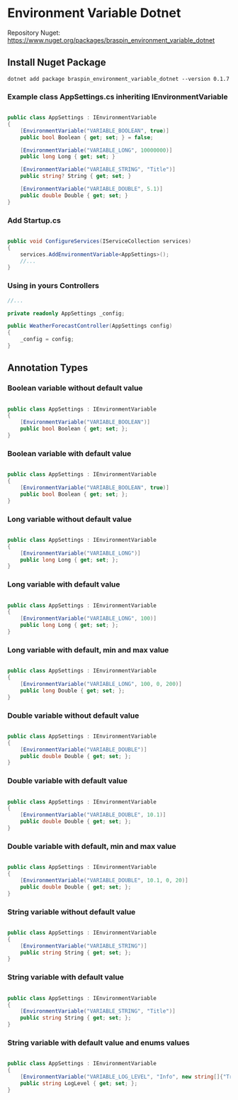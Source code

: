 # Environment Variable Dotnet

Repository Nuget: https://www.nuget.org/packages/braspin_environment_variable_dotnet

## Install Nuget Package

`` dotnet add package braspin_environment_variable_dotnet --version 0.1.7 ``

### Example class AppSettings.cs inheriting IEnvironmentVariable

```csharp

public class AppSettings : IEnvironmentVariable
{
    [EnvironmentVariable("VARIABLE_BOOLEAN", true)]
    public bool Boolean { get; set; } = false;

    [EnvironmentVariable("VARIABLE_LONG", 10000000)]
    public long Long { get; set; }

    [EnvironmentVariable("VARIABLE_STRING", "Title")]
    public string? String { get; set; }

    [EnvironmentVariable("VARIABLE_DOUBLE", 5.1)]
    public double Double { get; set; }
}

```

### Add Startup.cs

```csharp

public void ConfigureServices(IServiceCollection services)
{
    services.AddEnvironmentVariable<AppSettings>();
    //...
}

```

### Using in yours Controllers

```csharp
//...

private readonly AppSettings _config;

public WeatherForecastController(AppSettings config)
{
    _config = config;
}

```

## Annotation Types

### Boolean variable without default value

```csharp

public class AppSettings : IEnvironmentVariable
{
    [EnvironmentVariable("VARIABLE_BOOLEAN")]
    public bool Boolean { get; set; };
}

``` 

### Boolean variable with default value

```csharp

public class AppSettings : IEnvironmentVariable
{
    [EnvironmentVariable("VARIABLE_BOOLEAN", true)]
    public bool Boolean { get; set; };
}

``` 

### Long variable without default value

```csharp

public class AppSettings : IEnvironmentVariable
{
    [EnvironmentVariable("VARIABLE_LONG")]
    public long Long { get; set; };
}

``` 

### Long variable with default value

```csharp

public class AppSettings : IEnvironmentVariable
{
    [EnvironmentVariable("VARIABLE_LONG", 100)]
    public long Long { get; set; };
}

``` 

### Long variable with default, min and max value

```csharp

public class AppSettings : IEnvironmentVariable
{
    [EnvironmentVariable("VARIABLE_LONG", 100, 0, 200)]
    public long Double { get; set; };
}

``` 

### Double variable without default value

```csharp

public class AppSettings : IEnvironmentVariable
{
    [EnvironmentVariable("VARIABLE_DOUBLE")]
    public double Double { get; set; };
}

``` 

### Double variable with default value

```csharp

public class AppSettings : IEnvironmentVariable
{
    [EnvironmentVariable("VARIABLE_DOUBLE", 10.1)]
    public double Double { get; set; };
}

``` 

### Double variable with default, min and max value

```csharp

public class AppSettings : IEnvironmentVariable
{
    [EnvironmentVariable("VARIABLE_DOUBLE", 10.1, 0, 20)]
    public double Double { get; set; };
}

``` 

### String variable without default value

```csharp

public class AppSettings : IEnvironmentVariable
{
    [EnvironmentVariable("VARIABLE_STRING")]
    public string String { get; set; };
}

``` 

### String variable with default value

```csharp

public class AppSettings : IEnvironmentVariable
{
    [EnvironmentVariable("VARIABLE_STRING", "Title")]
    public string String { get; set; };
}

```

### String variable with default value and enums values

```csharp

public class AppSettings : IEnvironmentVariable
{
    [EnvironmentVariable("VARIABLE_LOG_LEVEL", "Info", new string[]{"Trace", "Debug", "Info", "Warning", "Error"})]
    public string LogLevel { get; set; };
}

```
